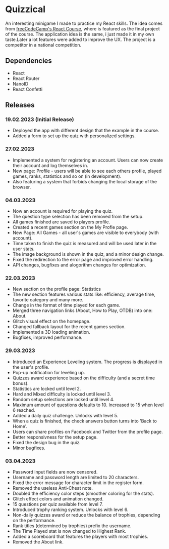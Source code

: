 # Quizzical
An interesting minigame I made to practice my React skills. The idea comes from [freeCodeCamp's React Course](https://www.youtube.com/watch?v=bMknfKXIFA8&t), where is featured as the final project of the course. The application idea is the same, i just made it in my own taste.Later a lot features were added to improve the UX. The project is a competitor in a national competition.

## Dependencies
- React 
- React Router
- NanoID
- React Confetti

## Releases
### 19.02.2023 (Initial Release)
- Deployed the app with different design that the example in the course.
- Added a form to set up the quiz with personalized settings.
### 27.02.2023
- Implemented a system for registering an account. Users can now create their account and log themselves in.
- New page: Profile - users will be able to see each others profile, played games, ranks, statistics and so on (in development).
- Also featuring a system that forbids changing the local storage of the browser.
### 04.03.2023
- Now an account is required for playing the quiz.
- The question type selection has been removed from the setup.
- All games finished are saved to players profile.
- Created a recent games section on the My Profle page.
- New Page: All Games - all user's games are visible to everybody (with account).
- Time taken to finish the quiz is measured and will be used later in the user stats.
- The image background is shown in the quiz, and a minor design change.
- Fixed the redirection to the error page and improved error handling.
- API changes, bugfixes and alogorithm changes for optimization.
### 22.03.2023
- New section on the profile page: Statistics
- The new section features various stats like: efficiency, average time, favorite category and many more.
- Change in the format of time played for each game.
- Merged three navigation links (About, How to Play, OTDB) into one: About.
- Glitch visual effect on the homepage.
- Changed fallback layout for the recent games section.
- Implemented a 3D loading animation.
- Bugfixes, improved performance.
### 29.03.2023
- Introduced an Experience Leveling system. The progress is displayed in the user's profile.
- Pop-up notification for leveling up.
- Quizzes award experience based on the difficulty (and a secret time bonus).
- Statistics are locked until level 2.
- Hard and Mixed difficulty is locked until level 3.
- Random setup selections are locked until level 4.
- Maximum amount of questions defaults to 10. Increased to 15 when level 6 reached.
- Added a daily quiz challenge. Unlocks with level 5.
- When a quiz is finished, the check answers button turns into 'Back to Home'.
- Users can share profiles on Facebook and Twitter from the profile page.
- Better responsivness for the setup page.
- Fixed the design bug in the quiz.
- Minor bugfixes.
### 03.04.2023
- Password input fields are now censored.
- Username and password length are limited to 20 characters.
- Fixed the error message for character limit in the register form.
- Removed the useless Anti-Cheat note.
- Doubled the efficiency color steps (smoother coloring for the stats).
- Glitch effect colors and animation changed.
- 15 questions per quiz available from level 7.
- Introduced trophy ranking system. Unlocks with level 6.
- Non-daily quizzes award or reduce the balance of trophies, depending on the performance.
- Rank titles (determined by trophies) prefix the username.
- The Time Played stat is now changed to Highest Rank.
- Added a scoreboard that features the players with most trophies.
- Removed the About link.